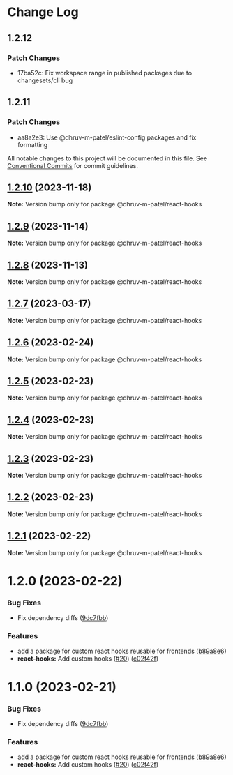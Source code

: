 # Change Log

## 1.2.12

### Patch Changes

- 17ba52c: Fix workspace range in published packages due to changesets/cli bug

## 1.2.11

### Patch Changes

- aa8a2e3: Use @dhruv-m-patel/eslint-config packages and fix formatting

All notable changes to this project will be documented in this file.
See [Conventional Commits](https://conventionalcommits.org) for commit guidelines.

## [1.2.10](https://github.com/dhruv-m-patel/packages/compare/@dhruv-m-patel/react-hooks@1.2.9...@dhruv-m-patel/react-hooks@1.2.10) (2023-11-18)

**Note:** Version bump only for package @dhruv-m-patel/react-hooks

## [1.2.9](https://github.com/dhruv-m-patel/packages/compare/@dhruv-m-patel/react-hooks@1.2.8...@dhruv-m-patel/react-hooks@1.2.9) (2023-11-14)

**Note:** Version bump only for package @dhruv-m-patel/react-hooks

## [1.2.8](https://github.com/dhruv-m-patel/packages/compare/@dhruv-m-patel/react-hooks@1.2.7...@dhruv-m-patel/react-hooks@1.2.8) (2023-11-13)

**Note:** Version bump only for package @dhruv-m-patel/react-hooks

## [1.2.7](https://github.com/dhruv-m-patel/packages/compare/@dhruv-m-patel/react-hooks@1.2.6...@dhruv-m-patel/react-hooks@1.2.7) (2023-03-17)

**Note:** Version bump only for package @dhruv-m-patel/react-hooks

## [1.2.6](https://github.com/dhruv-m-patel/node-react-monorepo/compare/@dhruv-m-patel/react-hooks@1.2.5...@dhruv-m-patel/react-hooks@1.2.6) (2023-02-24)

**Note:** Version bump only for package @dhruv-m-patel/react-hooks

## [1.2.5](https://github.com/dhruv-m-patel/node-react-monorepo/compare/@dhruv-m-patel/react-hooks@1.2.4...@dhruv-m-patel/react-hooks@1.2.5) (2023-02-23)

**Note:** Version bump only for package @dhruv-m-patel/react-hooks

## [1.2.4](https://github.com/dhruv-m-patel/node-react-monorepo/compare/@dhruv-m-patel/react-hooks@1.2.3...@dhruv-m-patel/react-hooks@1.2.4) (2023-02-23)

**Note:** Version bump only for package @dhruv-m-patel/react-hooks

## [1.2.3](https://github.com/dhruv-m-patel/node-react-monorepo/compare/@dhruv-m-patel/react-hooks@1.2.2...@dhruv-m-patel/react-hooks@1.2.3) (2023-02-23)

**Note:** Version bump only for package @dhruv-m-patel/react-hooks

## [1.2.2](https://github.com/dhruv-m-patel/node-react-monorepo/compare/@dhruv-m-patel/react-hooks@1.2.1...@dhruv-m-patel/react-hooks@1.2.2) (2023-02-23)

**Note:** Version bump only for package @dhruv-m-patel/react-hooks

## [1.2.1](https://github.com/dhruv-m-patel/node-react-monorepo/compare/@dhruv-m-patel/react-hooks@1.2.0...@dhruv-m-patel/react-hooks@1.2.1) (2023-02-22)

**Note:** Version bump only for package @dhruv-m-patel/react-hooks

# 1.2.0 (2023-02-22)

### Bug Fixes

- Fix dependency diffs ([9dc7fbb](https://github.com/dhruv-m-patel/node-react-monorepo/commit/9dc7fbb59532590da154c9bb136de19716100aba))

### Features

- add a package for custom react hooks reusable for frontends ([b89a8e6](https://github.com/dhruv-m-patel/node-react-monorepo/commit/b89a8e6c5d71f7cb89cb2f3260ffb8bbe5b7740a))
- **react-hooks:** Add custom hooks ([#20](https://github.com/dhruv-m-patel/node-react-monorepo/issues/20)) ([c02f42f](https://github.com/dhruv-m-patel/node-react-monorepo/commit/c02f42f215f9ba7443590e68828cb368eb2f4970))

# 1.1.0 (2023-02-21)

### Bug Fixes

- Fix dependency diffs ([9dc7fbb](https://github.com/dhruv-m-patel/node-react-monorepo/commit/9dc7fbb59532590da154c9bb136de19716100aba))

### Features

- add a package for custom react hooks reusable for frontends ([b89a8e6](https://github.com/dhruv-m-patel/node-react-monorepo/commit/b89a8e6c5d71f7cb89cb2f3260ffb8bbe5b7740a))
- **react-hooks:** Add custom hooks ([#20](https://github.com/dhruv-m-patel/node-react-monorepo/issues/20)) ([c02f42f](https://github.com/dhruv-m-patel/node-react-monorepo/commit/c02f42f215f9ba7443590e68828cb368eb2f4970))
